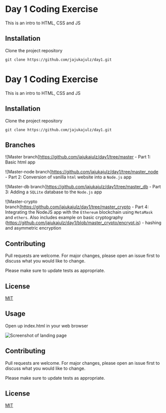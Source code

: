 # Day 1 Coding Exercise

This is an intro to HTML, CSS and JS

## Installation

Clone the project repository

```
git clone https://github.com/jajukajulz/day1.git
```
# Day 1 Coding Exercise

This is an intro to HTML, CSS and JS

## Installation

Clone the project repository

```
git clone https://github.com/jajukajulz/day1.git
```

## Branches

![Master branch]https://github.com/jajukajulz/day1/tree/master - Part 1: Basic html app

![Master-node branch]https://github.com/jajukajulz/day1/tree/master_node - Part 2: Conversion of vanilla `html` website into a `Node.js` app

![Master-db branch]https://github.com/jajukajulz/day1/tree/master_db - Part 3: Adding a `SQLite` database to the `Node.js` app

![Master-crypto branch]https://github.com/jajukajulz/day1/tree/master_crypto - Part 4: Integrating the NodeJS app with the `Ethereum` blockchain using `MetaMask` and `ethers`. Also includes example on basic cryptography (https://github.com/jajukajulz/day1/blob/master_crypto/encrypt.js) - hashing and asymmetric encryption

## Contributing

Pull requests are welcome. For major changes, please open an issue first to discuss what you would like to change.

Please make sure to update tests as appropriate.

## License

[MIT](https://choosealicense.com/licenses/mit/)


## Usage

Open up index.html in your web browser

![Screenshot of landing page](https://github.com/jajukajulz/day1/blob/master/images/landing_page.png?raw=true)

## Contributing

Pull requests are welcome. For major changes, please open an issue first to discuss what you would like to change.

Please make sure to update tests as appropriate.

## License

[MIT](https://choosealicense.com/licenses/mit/)
